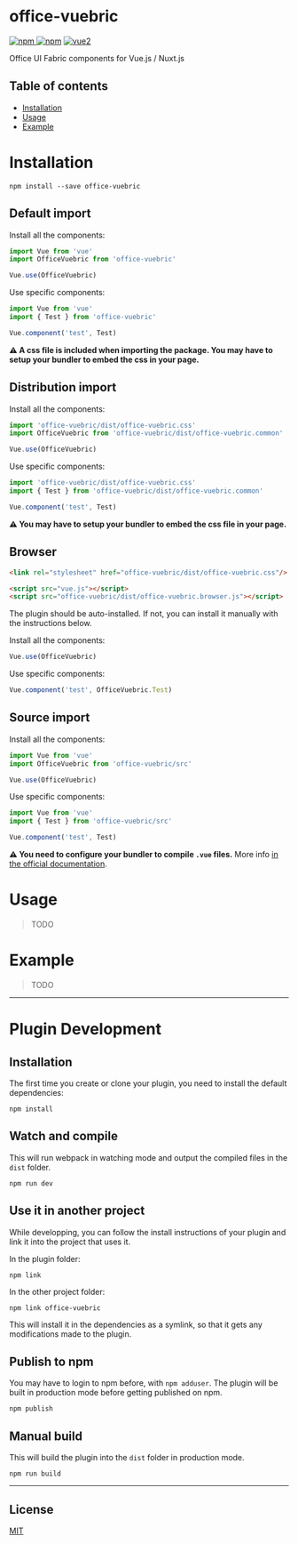 # office-vuebric

[![npm](https://img.shields.io/npm/v/office-vuebric.svg) ![npm](https://img.shields.io/npm/dm/office-vuebric.svg)](https://www.npmjs.com/package/office-vuebric)
[![vue2](https://img.shields.io/badge/vue-2.x-brightgreen.svg)](https://vuejs.org/)

Office UI Fabric components for Vue.js / Nuxt.js

## Table of contents

- [Installation](#installation)
- [Usage](#usage)
- [Example](#example)

# Installation

```
npm install --save office-vuebric
```

## Default import

Install all the components:

```javascript
import Vue from 'vue'
import OfficeVuebric from 'office-vuebric'

Vue.use(OfficeVuebric)
```

Use specific components:

```javascript
import Vue from 'vue'
import { Test } from 'office-vuebric'

Vue.component('test', Test)
```

**⚠️ A css file is included when importing the package. You may have to setup your bundler to embed the css in your page.**

## Distribution import

Install all the components:

```javascript
import 'office-vuebric/dist/office-vuebric.css'
import OfficeVuebric from 'office-vuebric/dist/office-vuebric.common'

Vue.use(OfficeVuebric)
```

Use specific components:

```javascript
import 'office-vuebric/dist/office-vuebric.css'
import { Test } from 'office-vuebric/dist/office-vuebric.common'

Vue.component('test', Test)
```

**⚠️ You may have to setup your bundler to embed the css file in your page.**

## Browser

```html
<link rel="stylesheet" href="office-vuebric/dist/office-vuebric.css"/>

<script src="vue.js"></script>
<script src="office-vuebric/dist/office-vuebric.browser.js"></script>
```

The plugin should be auto-installed. If not, you can install it manually with the instructions below.

Install all the components:

```javascript
Vue.use(OfficeVuebric)
```

Use specific components:

```javascript
Vue.component('test', OfficeVuebric.Test)
```

## Source import

Install all the components:

```javascript
import Vue from 'vue'
import OfficeVuebric from 'office-vuebric/src'

Vue.use(OfficeVuebric)
```

Use specific components:

```javascript
import Vue from 'vue'
import { Test } from 'office-vuebric/src'

Vue.component('test', Test)
```

**⚠️ You need to configure your bundler to compile `.vue` files.** More info [in the official documentation](https://vuejs.org/v2/guide/single-file-components.html).

# Usage

> TODO

# Example

> TODO

---

# Plugin Development

## Installation

The first time you create or clone your plugin, you need to install the default dependencies:

```
npm install
```

## Watch and compile

This will run webpack in watching mode and output the compiled files in the `dist` folder.

```
npm run dev
```

## Use it in another project

While developping, you can follow the install instructions of your plugin and link it into the project that uses it.

In the plugin folder:

```
npm link
```

In the other project folder:

```
npm link office-vuebric
```

This will install it in the dependencies as a symlink, so that it gets any modifications made to the plugin.

## Publish to npm

You may have to login to npm before, with `npm adduser`. The plugin will be built in production mode before getting published on npm.

```
npm publish
```

## Manual build

This will build the plugin into the `dist` folder in production mode.

```
npm run build
```

---

## License

[MIT](http://opensource.org/licenses/MIT)
